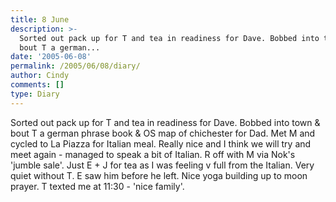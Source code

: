 ```yaml
---
title: 8 June
description: >-
  Sorted out pack up for T and tea in readiness for Dave. Bobbed into town &
  bout T a german...
date: '2005-06-08'
permalink: /2005/06/08/diary/
author: Cindy
comments: []
type: Diary
---
```


Sorted out pack up for T and tea in readiness for Dave. Bobbed into town & bout T a german phrase book & OS map of chichester for Dad. Met M and cycled to La Piazza for Italian meal. Really nice and I think we will try and meet again - managed to speak a bit of Italian. R off with M via Nok's 'jumble sale'. Just E + J for tea as I was feeling v full from the Italian. Very quiet without T. E saw him before he left. Nice yoga building up to moon prayer. T texted me at 11:30 - 'nice family'.
